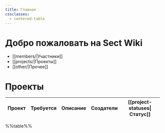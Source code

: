 ```yaml
---
title: Главная
cssclasses:
  - centered-table
---
```

# Добро пожаловать на Sect Wiki

- [[members/|Участники]]
- [[projects/|Проекты]]
- [[other/|Прочее]]


# Проекты

| Проект                                              | Требуется | Описание                                        | Создатели                    | [[project-statuses\|Статус]] |
| --------------------------------------------------- | ---------- | ----------------------------------------------- | ---------------------------- | ---------------------------- |
%%table%%
